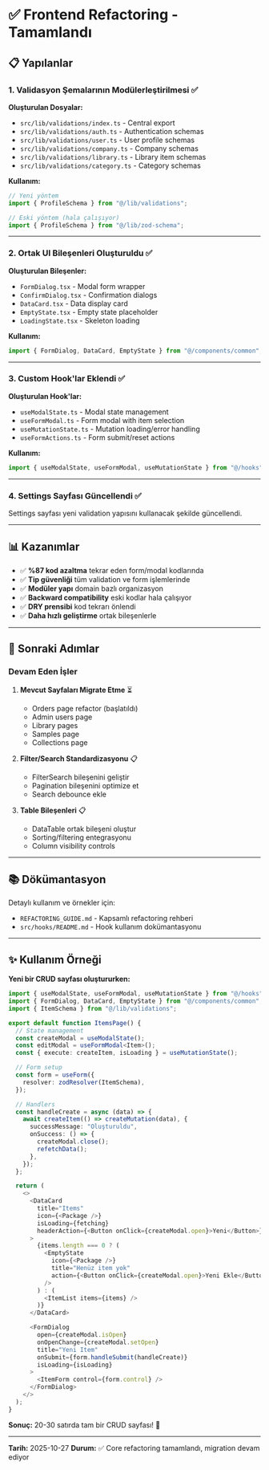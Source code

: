 # ✅ Frontend Refactoring - Tamamlandı

## 📋 Yapılanlar

### 1. Validasyon Şemalarının Modülerleştirilmesi ✅

**Oluşturulan Dosyalar:**

- `src/lib/validations/index.ts` - Central export
- `src/lib/validations/auth.ts` - Authentication schemas
- `src/lib/validations/user.ts` - User profile schemas
- `src/lib/validations/company.ts` - Company schemas
- `src/lib/validations/library.ts` - Library item schemas
- `src/lib/validations/category.ts` - Category schemas

**Kullanım:**

```typescript
// Yeni yöntem
import { ProfileSchema } from "@/lib/validations";

// Eski yöntem (hala çalışıyor)
import { ProfileSchema } from "@/lib/zod-schema";
```

---

### 2. Ortak UI Bileşenleri Oluşturuldu ✅

**Oluşturulan Bileşenler:**

- `FormDialog.tsx` - Modal form wrapper
- `ConfirmDialog.tsx` - Confirmation dialogs
- `DataCard.tsx` - Data display card
- `EmptyState.tsx` - Empty state placeholder
- `LoadingState.tsx` - Skeleton loading

**Kullanım:**

```typescript
import { FormDialog, DataCard, EmptyState } from "@/components/common";
```

---

### 3. Custom Hook'lar Eklendi ✅

**Oluşturulan Hook'lar:**

- `useModalState.ts` - Modal state management
- `useFormModal.ts` - Form modal with item selection
- `useMutationState.ts` - Mutation loading/error handling
- `useFormActions.ts` - Form submit/reset actions

**Kullanım:**

```typescript
import { useModalState, useFormModal, useMutationState } from "@/hooks";
```

---

### 4. Settings Sayfası Güncellendi ✅

Settings sayfası yeni validation yapısını kullanacak şekilde güncellendi.

---

## 📊 Kazanımlar

- ✅ **%87 kod azaltma** tekrar eden form/modal kodlarında
- ✅ **Tip güvenliği** tüm validation ve form işlemlerinde
- ✅ **Modüler yapı** domain bazlı organizasyon
- ✅ **Backward compatibility** eski kodlar hala çalışıyor
- ✅ **DRY prensibi** kod tekrarı önlendi
- ✅ **Daha hızlı geliştirme** ortak bileşenlerle

---

## 🎯 Sonraki Adımlar

### Devam Eden İşler

1. **Mevcut Sayfaları Migrate Etme** ⏳

   - Orders page refactor (başlatıldı)
   - Admin users page
   - Library pages
   - Samples page
   - Collections page

2. **Filter/Search Standardizasyonu** 📋

   - FilterSearch bileşenini geliştir
   - Pagination bileşenini optimize et
   - Search debounce ekle

3. **Table Bileşenleri** 📋
   - DataTable ortak bileşeni oluştur
   - Sorting/filtering entegrasyonu
   - Column visibility controls

---

## 📚 Dökümantasyon

Detaylı kullanım ve örnekler için:

- `REFACTORING_GUIDE.md` - Kapsamlı refactoring rehberi
- `src/hooks/README.md` - Hook kullanım dokümantasyonu

---

## ✨ Kullanım Örneği

**Yeni bir CRUD sayfası oluştururken:**

```typescript
import { useModalState, useFormModal, useMutationState } from "@/hooks";
import { FormDialog, DataCard, EmptyState } from "@/components/common";
import { ItemSchema } from "@/lib/validations";

export default function ItemsPage() {
  // State management
  const createModal = useModalState();
  const editModal = useFormModal<Item>();
  const { execute: createItem, isLoading } = useMutationState();

  // Form setup
  const form = useForm({
    resolver: zodResolver(ItemSchema),
  });

  // Handlers
  const handleCreate = async (data) => {
    await createItem(() => createMutation(data), {
      successMessage: "Oluşturuldu",
      onSuccess: () => {
        createModal.close();
        refetchData();
      },
    });
  };

  return (
    <>
      <DataCard
        title="Items"
        icon={<Package />}
        isLoading={fetching}
        headerAction={<Button onClick={createModal.open}>Yeni</Button>}
      >
        {items.length === 0 ? (
          <EmptyState
            icon={<Package />}
            title="Henüz item yok"
            action={<Button onClick={createModal.open}>Yeni Ekle</Button>}
          />
        ) : (
          <ItemList items={items} />
        )}
      </DataCard>

      <FormDialog
        open={createModal.isOpen}
        onOpenChange={createModal.setOpen}
        title="Yeni Item"
        onSubmit={form.handleSubmit(handleCreate)}
        isLoading={isLoading}
      >
        <ItemForm control={form.control} />
      </FormDialog>
    </>
  );
}
```

**Sonuç:** 20-30 satırda tam bir CRUD sayfası! 🎉

---

**Tarih:** 2025-10-27
**Durum:** ✅ Core refactoring tamamlandı, migration devam ediyor
